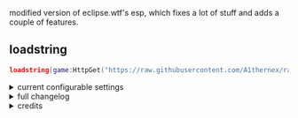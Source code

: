 modified version of eclipse.wtf's esp, which fixes a lot of stuff and adds a couple of features.

loadstring
-
```lua
loadstring(game:HttpGet("https://raw.githubusercontent.com/A1thernex/random/main/modified_esp.lua"))()
```

<details> <summary> current configurable settings </summary>
    
```lua
ESP = {
    Enabled = false,
    TeamCheck = true,
    MaxDistance = 200,
    FontSize = 11,
    FadeOut = {
        OnDistance = true,
        OnDeath = false,
        OnLeave = false,
    },
    Options = { 
        FriendCheck = true, FriendCheckRGB = Color3.fromRGB(0, 255, 0),
        Highlight = false, HighlightRGB = Color3.fromRGB(255, 0, 0),
    },
    Chams = {
        Enabled = false,
        Thermal = true,
        FillRGB = Color3.fromRGB(119, 120, 255),
        FillTransparency = 100,
        OutlineRGB = Color3.fromRGB(119, 120, 255),
        OutlineTransparency = 100,
        VisibleCheck = true,
    },
    Names = {
        Enabled = false,
        RGB = Color3.fromRGB(255, 255, 255),
    },
    Flags = {
        Enabled = false,
    },
    Distances = {
        Enabled = false, 
        Position = "Text",
        RGB = Color3.fromRGB(255, 255, 255),
    },
    Weapons = { -- doesn't work for now, might be fixed later
        Enabled = false, WeaponTextRGB = Color3.fromRGB(119, 120, 255),
        Outlined = false,
        Gradient = false,
        GradientRGB1 = Color3.fromRGB(255, 255, 255), GradientRGB2 = Color3.fromRGB(119, 120, 255),
    },
    HealthBar = {
        Enabled = false,
        RGB = Color3.fromRGB(0, 255, 0),
        HealthText = false, Lerp = false, HealthTextRGB = Color3.fromRGB(255, 255, 255),
        Width = 2.5,
        Gradient = true, GradientRGB1 = Color3.fromRGB(200, 0, 0), GradientRGB2 = Color3.fromRGB(60, 60, 125), GradientRGB3 = Color3.fromRGB(119, 120, 255), 
    },
    Boxes = {
        Animate = true,
        RotationSpeed = 300,
        Gradient = false, GradientRGB1 = Color3.fromRGB(119, 120, 255), GradientRGB2 = Color3.fromRGB(0, 0, 0), 
        GradientFill = true, GradientFillRGB1 = Color3.fromRGB(119, 120, 255), GradientFillRGB2 = Color3.fromRGB(0, 0, 0), 
        
        Filled = {
            Enabled = true,
            Transparency = 0.75,
            RGB = Color3.fromRGB(0, 0, 0),
        },
        Full = {
            Enabled = false,
            RGB = Color3.fromRGB(255, 255, 255),
        },
        Corner = {
            Enabled = false,
            RGB = Color3.fromRGB(255, 255, 255),
        },
    }
```
</details>

<details> <summary> full changelog </summary>

* new features:
    * script now returns the esp table
    * unload() function
    * toggling the visible of the esp (ESP.Enabled)
    * sorting the esp by putting each element into its own indvidual player folder
    * making esp elements have names

* fixes:
    * gradient colors actually change now
    * capitalization fixed in "Healthbar", "Friendcheck" 
    
* deleted:
    * "Drawing" table, so it is easier to write the path to an esp element

</details>

<details> <summary> credits </summary>

- original version of the esp: [click here](https://github.com/krampus-organization/releases/blob/main/ESP.lua)
- v3rm thread: [click here](https://v3rm.net/threads/release-eclipse-wtf-silentware-esp-library.9221/)
</details>
